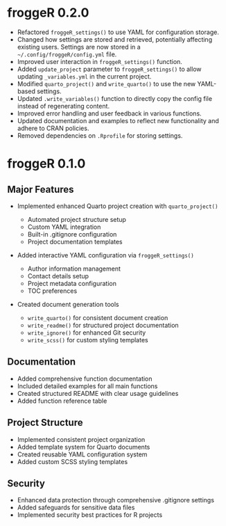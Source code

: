 # froggeR 0.2.0
* Refactored `froggeR_settings()` to use YAML for configuration storage.
* Changed how settings are stored and retrieved, potentially affecting existing users. Settings are now stored in a `~/.config/froggeR/config.yml` file.
* Improved user interaction in `froggeR_settings()` function.
* Added `update_project` parameter to `froggeR_settings()` to allow updating `_variables.yml` in the current project.
* Modified `quarto_project()` and `write_quarto()` to use the new YAML-based settings.
* Updated `.write_variables()` function to directly copy the config file instead of regenerating content.
* Improved error handling and user feedback in various functions.
* Updated documentation and examples to reflect new functionality and adhere to CRAN policies.
* Removed dependencies on `.Rprofile` for storing settings.

# froggeR 0.1.0

## Major Features
* Implemented enhanced Quarto project creation with `quarto_project()`
  - Automated project structure setup
  - Custom YAML integration
  - Built-in .gitignore configuration
  - Project documentation templates
  
* Added interactive YAML configuration via `froggeR_settings()`
  - Author information management
  - Contact details setup
  - Project metadata configuration
  - TOC preferences

* Created document generation tools
  - `write_quarto()` for consistent document creation
  - `write_readme()` for structured project documentation
  - `write_ignore()` for enhanced Git security
  - `write_scss()` for custom styling templates

## Documentation
* Added comprehensive function documentation
* Included detailed examples for all main functions
* Created structured README with clear usage guidelines
* Added function reference table

## Project Structure
* Implemented consistent project organization
* Added template system for Quarto documents
* Created reusable YAML configuration system
* Added custom SCSS styling templates

## Security
* Enhanced data protection through comprehensive .gitignore settings
* Added safeguards for sensitive data files
* Implemented security best practices for R projects
